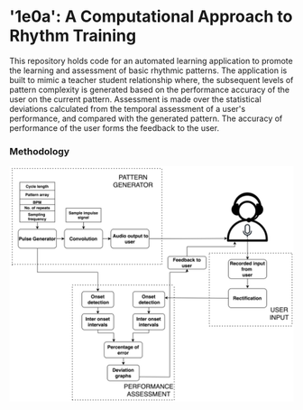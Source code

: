 # '1e0a': A Computational Approach to Rhythm Training

This repository holds code for an automated learning application to promote the learning and assessment of basic rhythmic patterns. 
The application is built to mimic a teacher student relationship where, the subsequent levels of pattern complexity is generated based on the
performance accuracy of the user on the current pattern. Assessment is made over the statistical deviations calculated from the temporal assessment of a user's performance, and compared with the generated pattern. The accuracy of performance of the user forms the feedback to the user.

### Methodology
![alt text](https://github.com/nol-alb/1e0a/blob/main/Images/Flowchart.png)


